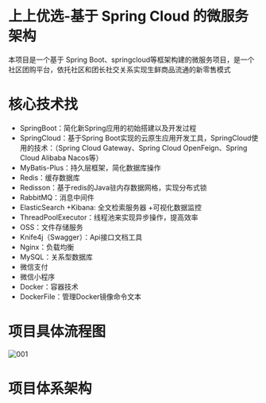 # 上上优选-基于 Spring Cloud 的微服务架构
本项目是一个基于 Spring Boot、springcloud等框架构建的微服务项目，是一个社区团购平台，依托社区和团长社交关系实现生鲜商品流通的新零售模式
# 核心技术找
* SpringBoot：简化新Spring应用的初始搭建以及开发过程
* SpringCloud：基于Spring Boot实现的云原生应用开发工具，SpringCloud使用的技术：（Spring Cloud Gateway、Spring Cloud OpenFeign、Spring Cloud Alibaba Nacos等）
* MyBatis-Plus：持久层框架，简化数据库操作
* Redis：缓存数据库
* Redisson：基于redis的Java驻内存数据网格，实现分布式锁
* RabbitMQ：消息中间件
* ElasticSearch +Kibana: 全文检索服务器 +可视化数据监控
* ThreadPoolExecutor：线程池来实现异步操作，提高效率
* OSS：文件存储服务
* Knife4j（Swagger）：Api接口文档工具
* Nginx：负载均衡
* MySQL：关系型数据库
* 微信支付
* 微信小程序
* Docker：容器技术
* DockerFile：管理Docker镜像命令文本
# 项目具体流程图
![001](https://github.com/GoodLuckyed/ssyx-parent/assets/114331338/8e738f2f-b5e5-4604-b603-94e91b6f6ac7)
# 项目体系架构


